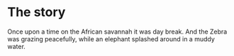 # The story

Once upon a time on the African savannah it was day break. And the Zebra was grazing peacefully, while an elephant splashed around in a muddy water.